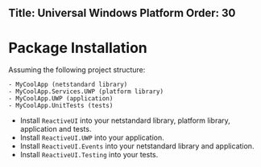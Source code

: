 Title: Universal Windows Platform
Order: 30
---

# Package Installation

Assuming the following project structure:

```
- MyCoolApp (netstandard library)
- MyCoolApp.Services.UWP (platform library)
- MyCoolApp.UWP (application)
- MyCoolApp.UnitTests (tests)
```

* Install `ReactiveUI` into your netstandard library, platform library, application and tests.
* Install `ReactiveUI.UWP` into your application.
* Install `ReactiveUI.Events` into your netstandard library and application.
* Install `ReactiveUI.Testing` into your tests.
